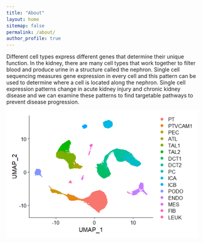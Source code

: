```yaml
---
title: "About"
layout: home
sitemap: false
permalink: /about/
author_profile: true
---
```


Different cell types express different genes that determine their unique function. In the kidney, there are many cell types that work together to filter blood and produce urine in a structure called the nephron. Single cell sequencing measures gene expression in every cell and this pattern can be used to determine where a cell is located along the nephron. Single cell expression patterns change in acute kidney injury and chronic kidney disease and we can examine these patterns to find targetable pathways to prevent disease progression.  

![scRNA-seq](assets/images/umap.png "Single Cell RNA Sequencing of Kidney Cortex")
